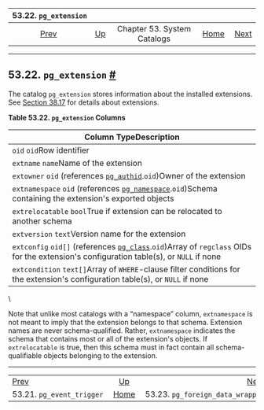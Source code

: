 <!--?xml version="1.0" encoding="UTF-8" standalone="no"?-->

|                       53.22. `pg_extension`                      |                                                   |                             |                                                       |                                                                                |
| :--------------------------------------------------------------: | :------------------------------------------------ | :-------------------------: | ----------------------------------------------------: | -----------------------------------------------------------------------------: |
| [Prev](catalog-pg-event-trigger.html "53.21. pg_event_trigger")  | [Up](catalogs.html "Chapter 53. System Catalogs") | Chapter 53. System Catalogs | [Home](index.html "PostgreSQL 17devel Documentation") |  [Next](catalog-pg-foreign-data-wrapper.html "53.23. pg_foreign_data_wrapper") |

***

## 53.22. `pg_extension` [#](#CATALOG-PG-EXTENSION)



The catalog `pg_extension` stores information about the installed extensions. See [Section 38.17](extend-extensions.html "38.17. Packaging Related Objects into an Extension") for details about extensions.

**Table 53.22. `pg_extension` Columns**

| Column TypeDescription                                                                                                                                                             |
| ---------------------------------------------------------------------------------------------------------------------------------------------------------------------------------- |
| `oid` `oid`Row identifier                                                                                                                                                          |
| `extname` `name`Name of the extension                                                                                                                                              |
| `extowner` `oid` (references [`pg_authid`](catalog-pg-authid.html "53.8. pg_authid").`oid`)Owner of the extension                                                                  |
| `extnamespace` `oid` (references [`pg_namespace`](catalog-pg-namespace.html "53.32. pg_namespace").`oid`)Schema containing the extension's exported objects                        |
| `extrelocatable` `bool`True if extension can be relocated to another schema                                                                                                        |
| `extversion` `text`Version name for the extension                                                                                                                                  |
| `extconfig` `oid[]` (references [`pg_class`](catalog-pg-class.html "53.11. pg_class").`oid`)Array of `regclass` OIDs for the extension's configuration table(s), or `NULL` if none |
| `extcondition` `text[]`Array of `WHERE`-clause filter conditions for the extension's configuration table(s), or `NULL` if none                                                     |

\


Note that unlike most catalogs with a “namespace” column, `extnamespace` is not meant to imply that the extension belongs to that schema. Extension names are never schema-qualified. Rather, `extnamespace` indicates the schema that contains most or all of the extension's objects. If `extrelocatable` is true, then this schema must in fact contain all schema-qualifiable objects belonging to the extension.

***

|                                                                  |                                                       |                                                                                |
| :--------------------------------------------------------------- | :---------------------------------------------------: | -----------------------------------------------------------------------------: |
| [Prev](catalog-pg-event-trigger.html "53.21. pg_event_trigger")  |   [Up](catalogs.html "Chapter 53. System Catalogs")   |  [Next](catalog-pg-foreign-data-wrapper.html "53.23. pg_foreign_data_wrapper") |
| 53.21. `pg_event_trigger`                                        | [Home](index.html "PostgreSQL 17devel Documentation") |                                               53.23. `pg_foreign_data_wrapper` |
